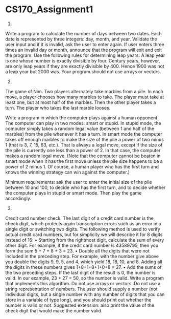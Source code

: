 # CS170_Assignment1

1) 
Write a program to calculate the number of days between two dates. Each date is represented by three integers: day, month, and year. Validate the user input and if it is invalid, ask the user to enter again. If user enters three times an invalid day or month, announce that the program will exit and exit the program. Use the following rules for determining leap years: A leap year is one whose number is exactly divisible by four.  Century years, however, are only leap years if they are exactly divisible by 400. Hence 1900 was not a leap year but 2000 was. Your program should not use arrays or vectors. 


2) 
The game of Nim. Two players alternately take marbles from a pile. In each move, a player chooses how many marbles to take. The player must take at least one, but at most half of the marbles. Then the other player takes a turn. The player who takes the last marble looses. 

Write a program in which the computer plays against a human opponent. The computer can play in two modes: smart or stupid. In stupid mode, the computer simply takes a random legal value (between 1 and half of the marbles) from the pile whenever it has a turn. In smart mode the computer takes off enough marbles to make the size of the pile a power of two minus 1 (that is 3, 7, 15, 63, etc.). That is always a legal move, except if the size of the pile is currently one less than a power of 2. In that case, the computer makes a random legal move. (Note that the computer cannot be beaten in smart mode when it has the first move unless the pile size happens to be a power of 2 minus 1. Of course, a human player who has the first turn and knows the winning strategy can win against the computer.)

Minimum requirements: ask the user to enter the initial size of the pile between 10 and 100, to decide who has the first turn, and to decide whether the computer plays in stupid or smart mode. Then play the game accordingly.


3) 
Credit card number check.  The last digit of a credit card number is the check digit, which protects again transcription errors such as an error in a single digit or switching two digits. The following method is used to verify actual credit card numbers, but for simplicity we will describe it for 8 digits instead of 16:
•	Starting from the rightmost digit, calculate the sum of every other digit. For example, if the credit card number is 43589795, then you form the sum 5 + 7 + 8 + 3 = 23.
•	Double all the digits that were not included in the preceding step. For example, with the number give above you double the digits 9, 9, 5, and 4, which yield 18, 18, 10, and 8. Adding all the digits in these numbers gives 1+8+1+8+1+0+8 = 27.
•	Add the sums of the two preceding steps. If the last digit of the result is 0, the number is valid. In our example, 23 + 27 = 50, so the number is valid.
Write a program that implements this algorithm. Do not use arrays or vectors. Do not use a string representation of numbers.  The user should supply a number (not individual digits, but a single number with any number of digits that you can store in a variable of type long), and you should print out whether the number is valid or not.  Suggested extension: also print the value of the check digit that would make the number valid.

